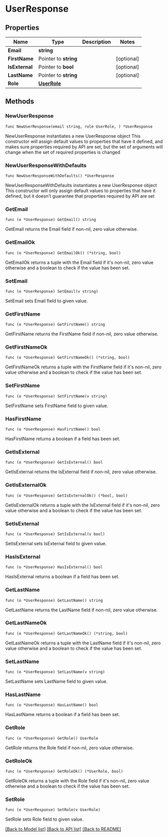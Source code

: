 # UserResponse

## Properties

Name | Type | Description | Notes
------------ | ------------- | ------------- | -------------
**Email** | **string** |  | 
**FirstName** | Pointer to **string** |  | [optional] 
**IsExternal** | Pointer to **bool** |  | [optional] 
**LastName** | Pointer to **string** |  | [optional] 
**Role** | [**UserRole**](UserRole.md) |  | 

## Methods

### NewUserResponse

`func NewUserResponse(email string, role UserRole, ) *UserResponse`

NewUserResponse instantiates a new UserResponse object
This constructor will assign default values to properties that have it defined,
and makes sure properties required by API are set, but the set of arguments
will change when the set of required properties is changed

### NewUserResponseWithDefaults

`func NewUserResponseWithDefaults() *UserResponse`

NewUserResponseWithDefaults instantiates a new UserResponse object
This constructor will only assign default values to properties that have it defined,
but it doesn't guarantee that properties required by API are set

### GetEmail

`func (o *UserResponse) GetEmail() string`

GetEmail returns the Email field if non-nil, zero value otherwise.

### GetEmailOk

`func (o *UserResponse) GetEmailOk() (*string, bool)`

GetEmailOk returns a tuple with the Email field if it's non-nil, zero value otherwise
and a boolean to check if the value has been set.

### SetEmail

`func (o *UserResponse) SetEmail(v string)`

SetEmail sets Email field to given value.


### GetFirstName

`func (o *UserResponse) GetFirstName() string`

GetFirstName returns the FirstName field if non-nil, zero value otherwise.

### GetFirstNameOk

`func (o *UserResponse) GetFirstNameOk() (*string, bool)`

GetFirstNameOk returns a tuple with the FirstName field if it's non-nil, zero value otherwise
and a boolean to check if the value has been set.

### SetFirstName

`func (o *UserResponse) SetFirstName(v string)`

SetFirstName sets FirstName field to given value.

### HasFirstName

`func (o *UserResponse) HasFirstName() bool`

HasFirstName returns a boolean if a field has been set.

### GetIsExternal

`func (o *UserResponse) GetIsExternal() bool`

GetIsExternal returns the IsExternal field if non-nil, zero value otherwise.

### GetIsExternalOk

`func (o *UserResponse) GetIsExternalOk() (*bool, bool)`

GetIsExternalOk returns a tuple with the IsExternal field if it's non-nil, zero value otherwise
and a boolean to check if the value has been set.

### SetIsExternal

`func (o *UserResponse) SetIsExternal(v bool)`

SetIsExternal sets IsExternal field to given value.

### HasIsExternal

`func (o *UserResponse) HasIsExternal() bool`

HasIsExternal returns a boolean if a field has been set.

### GetLastName

`func (o *UserResponse) GetLastName() string`

GetLastName returns the LastName field if non-nil, zero value otherwise.

### GetLastNameOk

`func (o *UserResponse) GetLastNameOk() (*string, bool)`

GetLastNameOk returns a tuple with the LastName field if it's non-nil, zero value otherwise
and a boolean to check if the value has been set.

### SetLastName

`func (o *UserResponse) SetLastName(v string)`

SetLastName sets LastName field to given value.

### HasLastName

`func (o *UserResponse) HasLastName() bool`

HasLastName returns a boolean if a field has been set.

### GetRole

`func (o *UserResponse) GetRole() UserRole`

GetRole returns the Role field if non-nil, zero value otherwise.

### GetRoleOk

`func (o *UserResponse) GetRoleOk() (*UserRole, bool)`

GetRoleOk returns a tuple with the Role field if it's non-nil, zero value otherwise
and a boolean to check if the value has been set.

### SetRole

`func (o *UserResponse) SetRole(v UserRole)`

SetRole sets Role field to given value.



[[Back to Model list]](../README.md#documentation-for-models) [[Back to API list]](../README.md#documentation-for-api-endpoints) [[Back to README]](../README.md)


